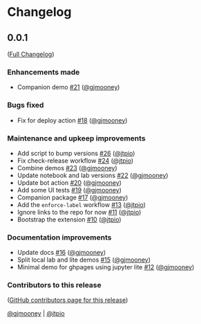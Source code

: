 # Changelog

<!-- <START NEW CHANGELOG ENTRY> -->

## 0.0.1

([Full Changelog](https://github.com/TileDB-Inc/jupyter-iframe-commands/compare/de69e6036204ef3641140cd257c965ec958fd95b...a6408aab9deda0e181f6fc8f2cab09ae94f9b8e9))

### Enhancements made

- Companion demo [#21](https://github.com/TileDB-Inc/jupyter-iframe-commands/pull/21) ([@gjmooney](https://github.com/gjmooney))

### Bugs fixed

- Fix for deploy action [#18](https://github.com/TileDB-Inc/jupyter-iframe-commands/pull/18) ([@gjmooney](https://github.com/gjmooney))

### Maintenance and upkeep improvements

- Add script to bump versions [#26](https://github.com/TileDB-Inc/jupyter-iframe-commands/pull/26) ([@jtpio](https://github.com/jtpio))
- Fix check-release workflow [#24](https://github.com/TileDB-Inc/jupyter-iframe-commands/pull/24) ([@jtpio](https://github.com/jtpio))
- Combine demos [#23](https://github.com/TileDB-Inc/jupyter-iframe-commands/pull/23) ([@gjmooney](https://github.com/gjmooney))
- Update notebook and lab versions [#22](https://github.com/TileDB-Inc/jupyter-iframe-commands/pull/22) ([@gjmooney](https://github.com/gjmooney))
- Update bot action [#20](https://github.com/TileDB-Inc/jupyter-iframe-commands/pull/20) ([@gjmooney](https://github.com/gjmooney))
- Add some UI tests [#19](https://github.com/TileDB-Inc/jupyter-iframe-commands/pull/19) ([@gjmooney](https://github.com/gjmooney))
- Companion package [#17](https://github.com/TileDB-Inc/jupyter-iframe-commands/pull/17) ([@gjmooney](https://github.com/gjmooney))
- Add the `enforce-label` workflow [#13](https://github.com/TileDB-Inc/jupyter-iframe-commands/pull/13) ([@jtpio](https://github.com/jtpio))
- Ignore links to the repo for now [#11](https://github.com/TileDB-Inc/jupyter-iframe-commands/pull/11) ([@jtpio](https://github.com/jtpio))
- Bootstrap the extension [#10](https://github.com/TileDB-Inc/jupyter-iframe-commands/pull/10) ([@jtpio](https://github.com/jtpio))

### Documentation improvements

- Update docs [#16](https://github.com/TileDB-Inc/jupyter-iframe-commands/pull/16) ([@gjmooney](https://github.com/gjmooney))
- Split local lab and lite demos [#15](https://github.com/TileDB-Inc/jupyter-iframe-commands/pull/15) ([@gjmooney](https://github.com/gjmooney))
- Minimal demo for ghpages using jupyter lite [#12](https://github.com/TileDB-Inc/jupyter-iframe-commands/pull/12) ([@gjmooney](https://github.com/gjmooney))

### Contributors to this release

([GitHub contributors page for this release](https://github.com/TileDB-Inc/jupyter-iframe-commands/graphs/contributors?from=2024-11-19&to=2024-12-10&type=c))

[@gjmooney](https://github.com/search?q=repo%3ATileDB-Inc%2Fjupyter-iframe-commands+involves%3Agjmooney+updated%3A2024-11-19..2024-12-10&type=Issues) | [@jtpio](https://github.com/search?q=repo%3ATileDB-Inc%2Fjupyter-iframe-commands+involves%3Ajtpio+updated%3A2024-11-19..2024-12-10&type=Issues)

<!-- <END NEW CHANGELOG ENTRY> -->
